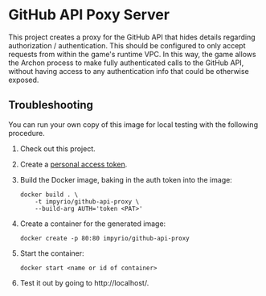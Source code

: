 # GitHub API Poxy Server

This project creates a proxy for the GitHub API that hides details regarding
authorization / authentication. This should be configured to only accept
requests from within the game's runtime VPC. In this way, the game allows the
Archon process to make fully authenticated calls to the GitHub API, without
having access to any authentication info that could be otherwise exposed.

## Troubleshooting
You can run your own copy of this image for local testing with the following procedure.

 1. Check out this project.
 2. Create a [personal access token][1].
 3. Build the Docker image, baking in the auth token into the image:

        docker build . \
            -t impyrio/github-api-proxy \
            --build-arg AUTH='token <PAT>'
 5. Create a container for the generated image:
        
        docker create -p 80:80 impyrio/github-api-proxy
 6. Start the container:

        docker start <name or id of container>
 7. Test it out by going to http://localhost/.

 [1]: https://help.github.com/articles/creating-a-personal-access-token-for-the-command-line/
